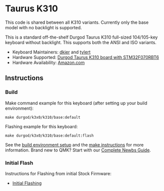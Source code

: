 # Taurus K310

This code is shared between all K310 variants.  Currently only the base model with no backlight is supported.

This is a standard off-the-shelf Durgod Taurus K310 full-sized 104/105-key
keyboard without backlight.  This supports both the ANSI and ISO variants.

* Keyboard Maintainers: [dkjer](https://github.com/dkjer) and [tylert](https://github.com/tylert)
* Hardware Supported: [Durgod Taurus K310 board with STM32F070RBT6](https://www.durgod.com/page9?product_id=53&_l=en "Durgod.com Product Page")
* Hardware Availability: [Amazon.com](https://www.amazon.com/Durgod-Taurus-K310-Mechanical-Keyboard/dp/B07TXB4XF3)

## Instructions

### Build

Make command example for this keyboard (after setting up your build environment):

    make durgod/k3x0/k310/base:default

Flashing example for this keyboard:

    make durgod/k3x0/k310/base:default:flash

See the [build environment setup](https://docs.qmk.fm/#/getting_started_build_tools) and the [make instructions](https://docs.qmk.fm/#/getting_started_make_guide) for more information. Brand new to QMK? Start with our [Complete Newbs Guide](https://docs.qmk.fm/#/newbs).

### Initial Flash

Instructions for Flashing from initial Stock Firmware:
* [Initial Flashing](../readme.md#initial-flash)
